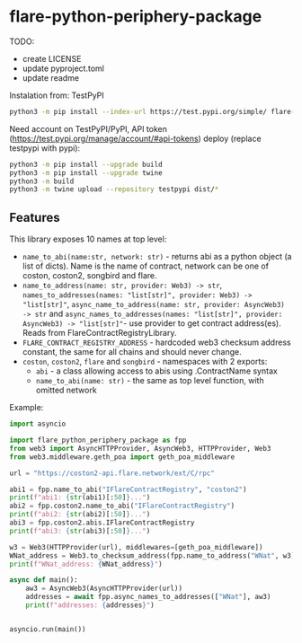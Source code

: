 # flare-python-periphery-package
TODO:
* create LICENSE
* update pyproject.toml
* update readme

Instalation from: TestPyPI
```bash
python3 -m pip install --index-url https://test.pypi.org/simple/ flare-python-periphery-package --extra-index-url https://pypi.org/simple poirot
```

Need account on TestPyPI/PyPI, API token (https://test.pypi.org/manage/account/#api-tokens)
deploy (replace testpypi with pypi):
```bash
python3 -m pip install --upgrade build
python3 -m pip install --upgrade twine
python3 -m build
python3 -m twine upload --repository testpypi dist/*
```

## Features
This library exposes 10 names at top level:
 * `name_to_abi(name:str, network: str)` - returns abi as a python object (a list of dicts).
    Name is the name of contract, network can be one of coston, coston2, songbird and flare. 
 * `name_to_address(name: str, provider: Web3) -> str`, `names_to_addresses(names: "list[str]", provider: Web3) -> "list[str]"`, `async_name_to_address(name: str, provider: AsyncWeb3) -> str` and `async_names_to_addresses(names: "list[str]", provider: AsyncWeb3) -> "list[str]"`- use provider to get contract address(es). Reads from FlareContractRegistryLibrary.
 * `FLARE_CONTRACT_REGISTRY_ADDRESS` - hardcoded web3 checksum address constant, the same for all chains and should never change.
 * `coston`, `coston2`, `flare` and `songbird` - namespaces with 2 exports:
    - `abi` - a class allowing access to abis using .ContractName syntax
    - `name_to_abi(name: str)` - the same as top level function, with omitted network

Example:
```py
import asyncio

import flare_python_periphery_package as fpp
from web3 import AsyncHTTPProvider, AsyncWeb3, HTTPProvider, Web3
from web3.middleware.geth_poa import geth_poa_middleware

url = "https://coston2-api.flare.network/ext/C/rpc"

abi1 = fpp.name_to_abi("IFlareContractRegistry", "coston2")
print(f"abi1: {str(abi1)[:50]}...")
abi2 = fpp.coston2.name_to_abi("IFlareContractRegistry")
print(f"abi2: {str(abi2)[:50]}...")
abi3 = fpp.coston2.abis.IFlareContractRegistry
print(f"abi3: {str(abi3)[:50]}...")

w3 = Web3(HTTPProvider(url), middlewares=[geth_poa_middleware])
WNat_address = Web3.to_checksum_address(fpp.name_to_address("WNat", w3))
print(f"WNat_address: {WNat_address}")

async def main():
    aw3 = AsyncWeb3(AsyncHTTPProvider(url))
    addresses = await fpp.async_names_to_addresses(["WNat"], aw3)
    print(f"addresses: {addresses}")


asyncio.run(main())
```